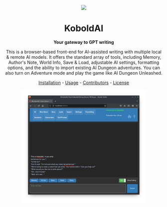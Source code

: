 <p align="center"><img src="koboldai.ico" width=100/></p>

<h1 align="center">KoboldAI</h1>

<p align="center"><b>Your gateway to GPT writing</b></p>

<p align="center">
  This is a browser-based front-end for AI-assisted writing with multiple local & remote AI models. It offers the
  standard array of tools, including Memory, Author's Note, World Info, Save & Load, adjustable AI settings, formatting
  options, and the ability to import existing AI Dungeon adventures. You can also turn on Adventure mode and play the
  game like AI Dungeon Unleashed.
</p>

<p align="center"><a href="docs/installation.md">Installation</a> - <a href="docs/usage.md">Usage</a> - <a href="docs/contributors.md">Contributors</a> - <a href="docs/license.md">License</a></p>

<p align="center">
  <img src="docs/screenshot.png" width="80%"/>
</p>
